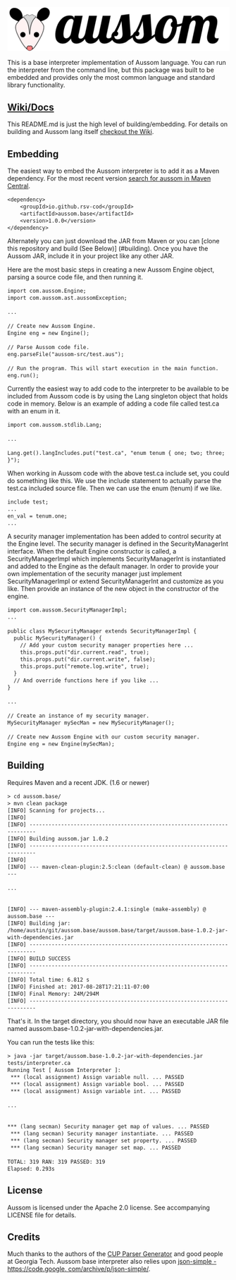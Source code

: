 ![alt tag](aussom.base/docs/img/logo.jpg)

This is a base interpreter implementation of Aussom language. You can run the interpreter from the command line, but 
this package was built to be embedded and provides only the most common language and standard library functionality.

## [Wiki/Docs](https://github.com/rsv-code/aussom.base/wiki)
This README.md is just the high level of building/embedding. For details on building and Aussom lang itself [checkout 
the Wiki](https://github.com/rsv-code/aussom.base/wiki).


## Embedding

The easiest way to embed the Aussom interpreter is to add it as a Maven dependency. For the most recent version [search 
for aussom in Maven Central](https://search.maven.org/#search%7Cga%7C1%7Caussom).

```
<dependency>
    <groupId>io.github.rsv-cod</groupId>
    <artifactId>aussom.base</artifactId>
    <version>1.0.0</version>
</dependency>
```

Alternately you can just download the JAR from Maven or you can [clone this repository and build (See Below)]
(#building). Once you have the Aussom JAR, include it in your project like any other JAR.

Here are the most basic steps in creating a new Aussom Engine object, parsing a source code file, and then running it.
```
import com.aussom.Engine;
import com.aussom.ast.aussomException;

...

// Create new Aussom Engine.
Engine eng = new Engine();

// Parse Aussom code file.
eng.parseFile("aussom-src/test.aus");

// Run the program. This will start execution in the main function.
eng.run();
```

Currently the easiest way to add code to the interpreter to be available
to be included from Aussom code is by using the Lang singleton object that holds
code in memory. Below is an example of adding a code file called test.ca with an enum in it.

```
import com.aussom.stdlib.Lang;

...

Lang.get().langIncludes.put("test.ca", "enum tenum { one; two; three; }");
```

When working in Aussom code with the above test.ca include set, you could do something like this. We use the include 
statement to actually parse the test.ca included source file. Then we can use the enum (tenum) if we like.

```
include test;
...
en_val = tenum.one;
...
```

A security manager implementation has been added to control security at the Engine level. The security manager is defined in the SecurityManagerInt interface. When the default Engine constructor is called, a SecurityManagerImpl which implements SecurityManagerInt is instantiated and added to the Engine as the default manager. In order to provide your own implementation of the security manager just implement SecurityManagerImpl or extend SecurityManagerInt and customize as you like. Then provide an instance of the new object in the constructor of the engine.

```
import com.aussom.SecurityManagerImpl;
...

public class MySecurityManager extends SecurityManagerImpl {
  public MySecurityManager() {
    // Add your custom security manager properties here ...
    this.props.put("dir.current.read", true);
    this.props.put("dir.current.write", false);
    this.props.put("remote.log.write", true);
  }
  // And override functions here if you like ...
}

...

// Create an instance of my security manager.
MySecurityManager mySecMan = new MySecurityManager();

// Create new Aussom Engine with our custom security manager.
Engine eng = new Engine(mySecMan);
```

## Building
Requires Maven and a recent JDK. (1.6 or newer)

```
> cd aussom.base/
> mvn clean package
[INFO] Scanning for projects...
[INFO]                                                                         
[INFO] ------------------------------------------------------------------------
[INFO] Building aussom.jar 1.0.2
[INFO] ------------------------------------------------------------------------
[INFO]
[INFO] --- maven-clean-plugin:2.5:clean (default-clean) @ aussom.base ---

...


[INFO] --- maven-assembly-plugin:2.4.1:single (make-assembly) @ aussom.base ---
[INFO] Building jar: /home/austin/git/aussom.base/aussom.base/target/aussom.base-1.0.2-jar-with-dependencies.jar
[INFO] ------------------------------------------------------------------------
[INFO] BUILD SUCCESS
[INFO] ------------------------------------------------------------------------
[INFO] Total time: 6.812 s
[INFO] Finished at: 2017-08-28T17:21:11-07:00
[INFO] Final Memory: 24M/294M
[INFO] ------------------------------------------------------------------------
```

That's it. In the target directory, you should now have an executable JAR file
named aussom.base-1.0.2-jar-with-dependencies.jar.

You can run the tests like this:
```
> java -jar target/aussom.base-1.0.2-jar-with-dependencies.jar tests/interpreter.ca
Running Test [ Aussom Interpreter ]:
 *** (local assignment) Assign variable null. ... PASSED
 *** (local assignment) Assign variable bool. ... PASSED
 *** (local assignment) Assign variable int. ... PASSED

...


*** (lang secman) Security manager get map of values. ... PASSED
 *** (lang secman) Security manager instantiate. ... PASSED
 *** (lang secman) Security manager set property. ... PASSED
 *** (lang secman) Security manager set map. ... PASSED

TOTAL: 319 RAN: 319 PASSED: 319
Elapsed: 0.293s
```

## License
Aussom is licensed under the Apache 2.0 license. See accompanying LICENSE file for details.

## Credits

Much thanks to the authors of the [CUP Parser Generator](http://www2.cs.tum.edu/projects/cup/install.php) and good 
people at Georgia Tech. Aussom base interpreter also relies upon [json-simple - https://code.google.
com/archive/p/json-simple/](https://code.google.com/archive/p/json-simple/).
